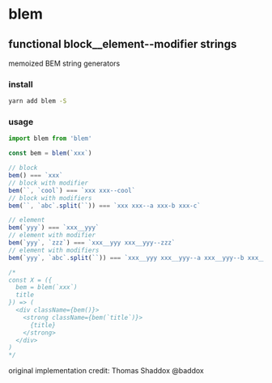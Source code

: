 # blem
## functional block__element--modifier strings

memoized BEM string generators

### install
```sh
yarn add blem -S
```

### usage
```js
import blem from 'blem'

const bem = blem(`xxx`)

// block
bem() === `xxx`
// block with modifier
bem(``, `cool`) === `xxx xxx--cool`
// block with modifiers
bem(``, `abc`.split(``)) === `xxx xxx--a xxx-b xxx-c`

// element
bem(`yyy`) === `xxx__yyy`
// element with modifier
bem(`yyy`, `zzz`) === `xxx__yyy xxx__yyy--zzz`
// element with modifiers
bem(`yyy`, `abc`.split(``)) === `xxx__yyy xxx__yyy--a xxx__yyy--b xxx__yyy--c`

/*
const X = ({
  bem = blem(`xxx`)
  title
}) => (
  <div className={bem()}>
    <strong className={bem(`title`)}>
      {title}
    </strong>
  </div>
)
*/
```

original implementation credit: Thomas Shaddox @baddox
